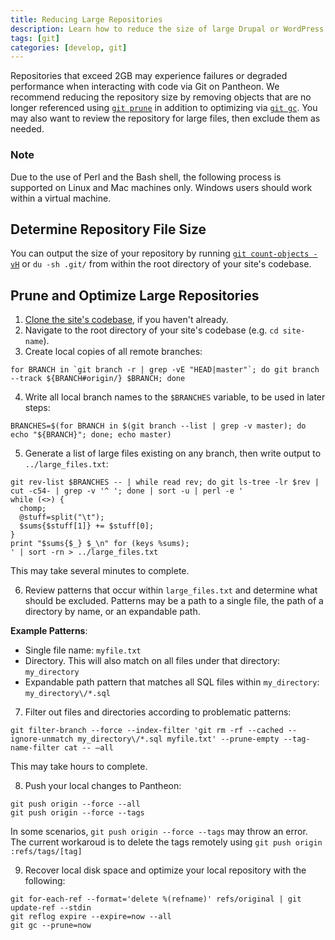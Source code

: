 ```yaml
---
title: Reducing Large Repositories
description: Learn how to reduce the size of large Drupal or WordPress site repositories for optimized performance and reliability on Pantheon.
tags: [git]
categories: [develop, git]
---
```

Repositories that exceed 2GB may experience failures or degraded performance when interacting with code via Git on Pantheon. We recommend reducing the repository size by removing objects that are no longer referenced using [`git prune`](https://git-scm.com/docs/git-prune) in addition to optimizing via [`git gc`](https://git-scm.com/docs/git-gc). You may also want to review the repository for large files, then exclude them as needed.


<div class="alert alert-info">
<h3>Note</h3>
Due to the use of Perl and the Bash shell, the following process is supported on Linux and Mac machines only. Windows users should work within a virtual machine.
</div>

## Determine Repository File Size
You can output the size of your repository by running [`git count-objects -vH`](https://git-scm.com/docs/git-count-objects) or `du -sh .git/` from within the root directory of your site's codebase.

## Prune and Optimize Large Repositories

1. [Clone the site's codebase](/docs/git/#clone-your-site-codebase), if you haven't already.
2. Navigate to the root directory of your site's codebase (e.g. `cd site-name`).
3. Create local copies of all remote branches:

 ```
 for BRANCH in `git branch -r | grep -vE "HEAD|master"`; do git branch --track ${BRANCH#origin/} $BRANCH; done
 ```

4. Write all local branch names to the `$BRANCHES` variable, to be used in later steps:

 ```
 BRANCHES=$(for BRANCH in $(git branch --list | grep -v master); do echo "${BRANCH}"; done; echo master)
 ```

5. Generate a list of large files existing on any branch, then write output to `../large_files.txt`:

 ```
 git rev-list $BRANCHES -- | while read rev; do git ls-tree -lr $rev | cut -c54- | grep -v '^ '; done | sort -u | perl -e '
 while (<>) {
   chomp;
   @stuff=split("\t");
   $sums{$stuff[1]} += $stuff[0];
 }
 print "$sums{$_} $_\n" for (keys %sums);
 ' | sort -rn > ../large_files.txt
 ```

 This may take several minutes to complete.

6. Review patterns that occur within `large_files.txt` and determine what should be excluded. Patterns may be a path to a single file, the path of a directory by name, or an expandable path.

 **Example Patterns**:
 - Single file name: `myfile.txt`
 - Directory. This will also match on all files under that directory: `my_directory`
 - Expandable path pattern that matches all SQL files within `my_directory`: `my_directory\/*.sql`

7. Filter out files and directories according to problematic patterns:

 ```
 git filter-branch --force --index-filter 'git rm -rf --cached --ignore-unmatch my_directory\/*.sql myfile.txt' --prune-empty --tag-name-filter cat -- —all
 ```

 This may take hours to complete.

8. Push your local changes to Pantheon:

 ```
 git push origin --force --all
 git push origin --force --tags
 ```

 In some scenarios, `git push origin --force --tags` may throw an error. The current workaroud is to delete the tags remotely using `git push origin :refs/tags/[tag]`


9. Recover local disk space and optimize your local repository with the following:
 ```
 git for-each-ref --format='delete %(refname)' refs/original | git update-ref --stdin
 git reflog expire --expire=now --all
 git gc --prune=now
 ```
